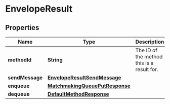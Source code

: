 
# EnvelopeResult

## Properties
Name | Type | Description | Notes
------------ | ------------- | ------------- | -------------
**methodId** | **String** | The ID of the method this is a result for.  |  [optional]
**sendMessage** | [**EnvelopeResultSendMessage**](EnvelopeResultSendMessage.md) |  |  [optional]
**enqueue** | [**MatchmakingQueuePutResponse**](MatchmakingQueuePutResponse.md) |  |  [optional]
**dequeue** | [**DefaultMethodResponse**](DefaultMethodResponse.md) |  |  [optional]



